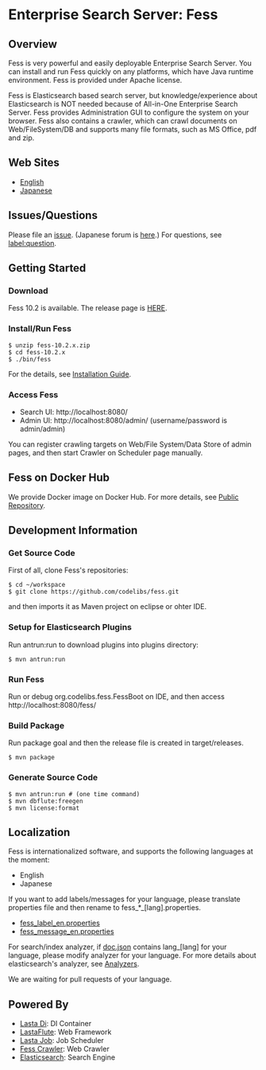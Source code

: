 Enterprise Search Server: Fess 
====

## Overview

Fess is very powerful and easily deployable Enterprise Search Server. You can install and run Fess quickly on any platforms, which have Java runtime environment. Fess is provided under Apache license.

Fess is Elasticsearch based search server, but knowledge/experience about Elasticsearch is NOT needed because of All-in-One Enterprise Search Server. Fess provides Administration GUI to configure the system on your browser. Fess also contains a crawler, which can crawl documents on Web/FileSystem/DB and supports many file formats, such as MS Office, pdf and zip.

## Web Sites

 - [English](http://fess.codelibs.org/)
 - [Japanese](http://fess.codelibs.org/ja/)

## Issues/Questions

Please file an [issue](https://github.com/codelibs/fess/issues "issue").
(Japanese forum is [here](https://github.com/codelibs/codelibs-ja-forum "here").)
For questions, see [label:question](https://github.com/codelibs/fess/issues?q=label%3Aquestion%20 "label:question").

## Getting Started

### Download

Fess 10.2 is available.
The release page is [HERE](https://github.com/codelibs/fess/releases "download").

### Install/Run Fess

    $ unzip fess-10.2.x.zip
    $ cd fess-10.2.x
    $ ./bin/fess

For the details, see [Installation Guide](http://fess.codelibs.org/10.2/install/index.html).

### Access Fess

- Search UI: http://localhost:8080/
- Admin UI: http://localhost:8080/admin/ (username/password is admin/admin)

You can register crawling targets on Web/File System/Data Store of admin pages, and then start Crawler on Scheduler page manually.

## Fess on Docker Hub

We provide Docker image on Docker Hub. 
For more details, see [Public Repository](https://hub.docker.com/r/codelibs/fess/).

## Development Information

### Get Source Code

First of all, clone Fess's repositories:

    $ cd ~/workspace
    $ git clone https://github.com/codelibs/fess.git

and then imports it as Maven project on eclipse or ohter IDE.

### Setup for Elasticsearch Plugins

Run antrun:run to download plugins into plugins directory:

    $ mvn antrun:run

### Run Fess

Run or debug org.codelibs.fess.FessBoot on IDE, and then access http://localhost:8080/fess/

### Build Package

Run package goal and then the release file is created in target/releases.

    $ mvn package

### Generate Source Code

    $ mvn antrun:run # (one time command)
    $ mvn dbflute:freegen
    $ mvn license:format

## Localization

Fess is internationalized software, and supports the following languages at the moment:

* English
* Japanese

If you want to add labels/messages for your language, please translate properties file and then rename to fess\_*_[lang].properties.

* [fess_label_en.properties](https://github.com/codelibs/fess/blob/master/src/main/resources/fess_label_en.properties)
* [fess_message_en.properties](https://github.com/codelibs/fess/blob/master/src/main/resources/fess_message_en.properties)

For search/index analyzer, if [doc.json](https://github.com/codelibs/fess/blob/master/src/main/resources/fess_indices/fess/doc.json) contains lang\_[lang] for your language, please modify analyzer for your language. For more details about elasticsearch's analyzer, see [Analyzers](https://www.elastic.co/guide/en/elasticsearch/reference/current/analysis-analyzers.html).

We are waiting for pull requests of your language.

## Powered By

* [Lasta Di](https://github.com/lastaflute/lasta-di "Lasta Di"): DI Container
* [LastaFlute](https://github.com/lastaflute/lastaflute "LastaFlute"): Web Framework
* [Lasta Job](https://github.com/lastaflute/lasta-job "Lasta Job"): Job Scheduler
* [Fess Crawler](https://github.com/codelibs/fess-crawler "Fess Crawler"): Web Crawler
* [Elasticsearch](https://github.com/elastic/elasticsearch "Elasticsearch"): Search Engine
